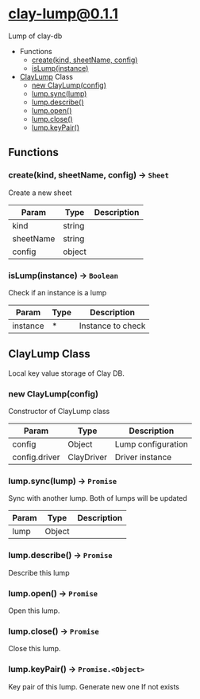 # clay-lump@0.1.1

Lump of clay-db

+ Functions
  + [create(kind, sheetName, config)](#clay-lump-function-create)
  + [isLump(instance)](#clay-lump-function-is-lump)
+ [ClayLump](clay-lump-classes) Class
  + [new ClayLump(config)](#clay-lump-classes-clay-lump-constructor)
  + [lump.sync(lump)](#clay-lump-classes-clay-lump-sync)
  + [lump.describe()](#clay-lump-classes-clay-lump-describe)
  + [lump.open()](#clay-lump-classes-clay-lump-open)
  + [lump.close()](#clay-lump-classes-clay-lump-close)
  + [lump.keyPair()](#clay-lump-classes-clay-lump-keyPair)

## Functions

<a class='md-heading-link' name="clay-lump-function-create" ></a>

### create(kind, sheetName, config) -> `Sheet`

Create a new sheet

| Param | Type | Description |
| ----- | --- | -------- |
| kind | string |  |
| sheetName | string |  |
| config | object |  |

<a class='md-heading-link' name="clay-lump-function-is-lump" ></a>

### isLump(instance) -> `Boolean`

Check if an instance is a lump

| Param | Type | Description |
| ----- | --- | -------- |
| instance | * | Instance to check |



<a class='md-heading-link' name="clay-lump-classes"></a>

## ClayLump Class

Local key value storage of Clay DB.


<a class='md-heading-link' name="clay-lump-classes-clay-lump-constructor" ></a>

### new ClayLump(config)

Constructor of ClayLump class

| Param | Type | Description |
| ----- | --- | -------- |
| config | Object | Lump configuration |
| config.driver | ClayDriver | Driver instance |


<a class='md-heading-link' name="clay-lump-classes-clay-lump-sync" ></a>

### lump.sync(lump) -> `Promise`

Sync with another lump. Both of lumps will be updated

| Param | Type | Description |
| ----- | --- | -------- |
| lump | Object |  |


<a class='md-heading-link' name="clay-lump-classes-clay-lump-describe" ></a>

### lump.describe() -> `Promise`

Describe this lump

<a class='md-heading-link' name="clay-lump-classes-clay-lump-open" ></a>

### lump.open() -> `Promise`

Open this lump.

<a class='md-heading-link' name="clay-lump-classes-clay-lump-close" ></a>

### lump.close() -> `Promise`

Close this lump.

<a class='md-heading-link' name="clay-lump-classes-clay-lump-keyPair" ></a>

### lump.keyPair() -> `Promise.<Object>`

Key pair of this lump.
Generate new one If not exists



